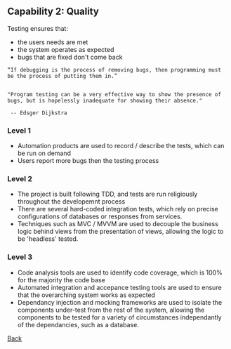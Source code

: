 ## Capability 2: Quality
Testing ensures that:
 -  the users needs are met
 - the system operates as expected
 - bugs that are fixed don't come back

```
“If debugging is the process of removing bugs, then programming must be the process of putting them in.”


"Program testing can be a very effective way to show the presence of bugs, but is hopelessly inadequate for showing their absence."

 -- Edsger Dijkstra
```

### Level 1
  - Automation products are used to record / describe the tests, which can be run on demand
  -  Users report more bugs then the testing process

### Level 2
  - The project is built following TDD, and tests are run religiously throughout the developemnt process
 - There are several hard-coded integration tests, which rely on precise configurations of databases or responses from services.
- Techniques such as MVC /  MVVM are used to decouple the business logic behind views from the presentation of views, allowing the logic to be 'headless' tested.

### Level 3

 - Code analysis tools are used to identify code coverage, which is 100% for the majority the code base
 - Automated integration and accepance testing tools are used to ensure that the overarching system works as expected
  -  Dependancy injection and mocking frameworks are used to isolate the components under-test from the rest of the system, allowing the components to be tested for a variety of circumstances independantly of the dependancies, such as a database.

[Back](https://github.com/colugo/cautious-turtle)